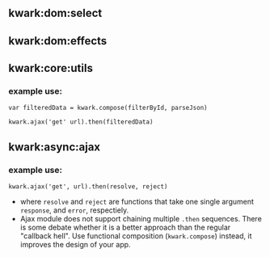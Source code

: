 ## kwark:dom:select

## kwark:dom:effects

## kwark:core:utils

### example use:

```
var filteredData = kwark.compose(filterById, parseJson)

kwark.ajax('get' url).then(filteredData)
```

## kwark:async:ajax

### example use:

```kwark.ajax('get', url).then(resolve, reject)```
-  where `resolve` and `reject` are functions that take one single argument `response`, and `error`, respectiely.
- Ajax module does not support chaining multiple `.then` sequences. There is some debate whether it is a better approach than the regular "callback hell". Use functional composition (`kwark.compose`) instead, it improves the design of your app.